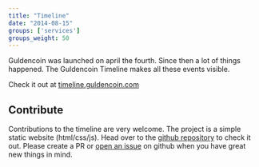 ```yaml
---
title: "Timeline"
date: "2014-08-15"
groups: ['services']
groups_weight: 50
---
```


Guldencoin was launched on april the fourth. Since then a lot of things happened. The Guldencoin Timeline makes all these events visible.

Check it out at [timeline.guldencoin.com](https://timeline.guldencoin.com)

## Contribute

Contributions to the timeline are very welcome. The project is a simple static website (html/css/js). Head over to the [github repository](https://github.com/nlgcoin/timeline.guldencoin.com) to check it out. Please create a PR or [open an issue](https://github.com/nlgcoin/timeline.guldencoin.com/issues/new) on github when you have great new things in mind.